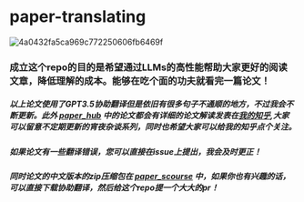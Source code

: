 # paper-translating

![4a0432fa5ca969c772250606fb6469f](https://github.com/matrixgame2018/paper-translating/assets/45811724/4b6a7f9a-576c-4c61-a0f7-3ce40942ec06)

### 成立这个repo的目的是希望通过LLMs的高性能帮助大家更好的阅读文章，降低理解的成本。能够在吃个面的功夫就看完一篇论文！

##### 以上论文使用了GPT3.5协助翻译但是依旧有很多句子不通顺的地方，不过我会不断更新。此外 [paper_hub](https://github.com/matrixgame2018/paper-translating/tree/main/paper_hub) 中的论文都会有详细的论文解读发表在[我的知乎](https://www.zhihu.com/people/matrix200),大家可以留意不定期更新的宵夜杂谈系列，同时也希望大家可以给我的知乎点个关注。

##### 如果论文有一些翻译错误，您可以直接在issue上提出，我会及时更正！

##### 同时论文的中文版本的zip压缩包在 [paper_scourse](https://github.com/matrixgame2018/paper-translating/tree/main/paper_scourse) 中，如果你也有兴趣的话，可以直接下载协助翻译，然后给这个repo提一个大大的pr！

